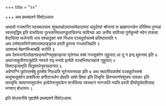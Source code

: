 +++
title = "२०"

+++
अथ प्रथमप्रश्ने विंशोऽध्यायः

अथातो गजशान्तिं व्याख्यास्यामः शुक्लपक्षेऽष्टम्यामेकादश्यां चतुर्दश्यां श्रोणायां वा ब्राह्मणानन्नेन परिविष्य पुण्याहं स्वस्त्यृद्धिम् इति वाचयित्वा पुरस्तात्तिलतण्डुलान्निरुप्य सावित्र्या अप अनीय सावित्र्या पूर्णकुम्भौ नवेन वाससा वेष्टयित्वा फलेनापि धाय पश्चादुक्तं चरुं निधाय पञ्चदूर्वास्तम्बे प्रतिष्ठापयति १  
अथ दर्भमालाभिर्गजशालामलङ्कृत्य हस्ती हुतस्य गन्धमाजिघ्रति २  
आश्वत्थं मेक्षणमिध्माबर्हिः करोति ३  
अथ देवयजनोल्लेखनप्रभृत्याग्निमुखात्कृत्वा घृतेनाथ पक्वं गजसूक्तेन जुहुयात् आ तू न इन्द्र क्षुमन्तम् इति ४
अथाज्याहुतीरुपजुहोति नमस्ते रुद्र मन्यवे इत्येतैः पञ्चभिरष्टसहस्रं जुहुयात् ५  
स्विष्टकृत्प्रभृति सिद्धमाधेनुवरप्रदानात् ६  
अग्रेणाग्निं दूर्वास्तम्बेषु हुतशेषं निदधाति भूतेभ्यस्स्वाहा इति ७
अथ स्थालीपाकशेषं पञ्चदूर्वास्तम्बं चायुष्यसूक्तेन प्राशयित्वा प्रणीताजलेन प्रोक्षति आषो हिष्ठा इति तिसृभिः हिरण्यवर्णाश्शुचयः पावकाः इति चतसृभिः पवमानस्सुवर्जनः इत्येतेनानुवाकेन मार्जयित्वा स्वस्थानं नागजातिं नयति हस्ती दीर्घायुर्भवतीत्याह भगवान् बोधायनः ८  

इति बोधायनीये गृह्यशेषे प्रथमप्रश्ने विंशोऽध्यायः

